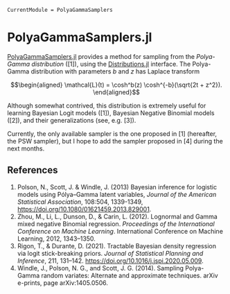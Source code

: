 ```@meta
CurrentModule = PolyaGammaSamplers
```

# PolyaGammaSamplers.jl

[PolyaGammaSamplers.jl](https://github.com/igutierrezm/PolyaGammaSamplers.jl) 
provides a method for sampling from the *Polya-Gamma distribution* ([1]), using 
the [Distributions.jl](https://github.com/JuliaStats/Distributions.jl) 
interface. The Polya-Gamma distribution with parameters _b_ and _z_ 
has Laplace transform

```math
\begin{aligned}
\mathcal{L}(t) = \cosh^b(z) \cosh^{-b}(\sqrt{2t + z^2}).
\end{aligned}
```

Although somewhat contrived, this distribution is extremely useful for learning 
Bayesian Logit models ([1]), Bayesian Negative Binomial models ([2]), and their 
generalizations (see, e.g. [3]).

Currently, the only available sampler is the one proposed in [1] (hereafter,
the PSW sampler), but I hope to add the sampler proposed in [4] during the
next months.

## References

1. Polson, N., Scott, J. & Windle, J. (2013) Bayesian inference for logistic 
    models using Pólya–Gamma latent variables, *Journal of the American 
    Statistical Association*, 108:504, 1339-1349,
    <https://doi.org/10.1080/01621459.2013.829001>.
2. Zhou, M., Li, L., Dunson, D., & Carin, L. (2012). Lognormal and Gamma 
    mixed negative Binomial regression. *Proceedings of the International 
    Conference on Machine Learning*. International Conference on Machine 
    Learning, 2012, 1343–1350.
3. Rigon, T., & Durante, D. (2021). Tractable Bayesian density regression 
    via logit stick-breaking priors. *Journal of Statistical Planning and 
    Inference*, 211, 131–142. <https://doi.org/10.1016/j.jspi.2020.05.009>.
4. Windle, J., Polson, N. G., and Scott, J. G. (2014). Sampling Polya-Gamma 
    random variates: Alternate and approximate techniques. arXiv e-prints, 
    page arXiv:1405.0506.